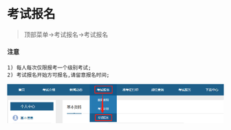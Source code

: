 # 考试报名

> 顶部菜单->考试报名->考试报名

#### 注意

    1) 每人每次仅限报考一个级别考试;
    2) 考试报名开始方可报名,请留意报名时间;


![](../static/img/baoming/bm_add.png)
